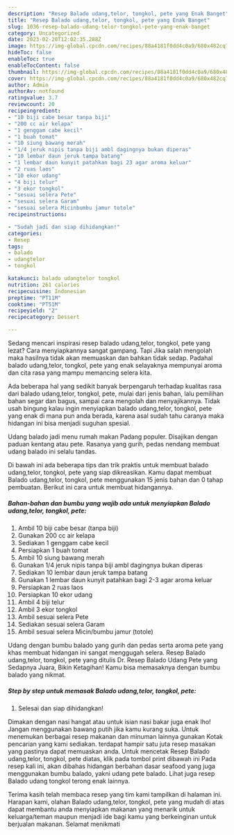 ```yaml
---
description: "Resep Balado udang,telor, tongkol, pete yang Enak Banget"
title: "Resep Balado udang,telor, tongkol, pete yang Enak Banget"
slug: 1036-resep-balado-udang-telor-tongkol-pete-yang-enak-banget
category: Uncategorized
date: 2023-02-20T12:02:35.288Z
image: https://img-global.cpcdn.com/recipes/88a4181f0dd4c0a9/680x482cq70/balado-udangtelor-tongkol-pete-foto-resep-utama.jpg
hideToc: false
enableToc: true
enableTocContent: false
thumbnail: https://img-global.cpcdn.com/recipes/88a4181f0dd4c0a9/680x482cq70/balado-udangtelor-tongkol-pete-foto-resep-utama.jpg
cover: https://img-global.cpcdn.com/recipes/88a4181f0dd4c0a9/680x482cq70/balado-udangtelor-tongkol-pete-foto-resep-utama.jpg
author: Admin
authorAv: notfound
ratingvalue: 3.7
reviewcount: 20
recipeingredient:
- "10 biji cabe besar tanpa biji"
- "200 cc air kelapa"
- "1 genggam cabe kecil"
- "1 buah tomat"
- "10 siung bawang merah"
- "1/4 jeruk nipis tanpa biji ambl dagingnya bukan diperas"
- "10 lembar daun jeruk tampa batang"
- "1 lembar daun kunyit patahkan bagi 23 agar aroma keluar"
- "2 ruas laos"
- "10 ekor udang"
- "4 biji telur"
- "3 ekor tongkol"
- "sesuai selera Pete"
- "sesuai selera Garam"
- "sesuai selera Micinbumbu jamur totole"
recipeinstructions:

- "Sudah jadi dan siap dihidangkan!"
categories:
- Resep
tags:
- balado
- udangtelor
- tongkol

katakunci: balado udangtelor tongkol 
nutrition: 261 calories
recipecuisine: Indonesian
preptime: "PT11M"
cooktime: "PT51M"
recipeyield: "2"
recipecategory: Dessert

---
```



Sedang mencari inspirasi resep balado udang,telor, tongkol, pete yang lezat? Cara menyiapkannya sangat gampang. Tapi Jika salah mengolah maka hasilnya tidak akan memuaskan dan bahkan tidak sedap. Padahal balado udang,telor, tongkol, pete yang enak selayaknya mempunyai aroma dan cita rasa yang mampu memancing selera kita.


Ada beberapa hal yang sedikit banyak berpengaruh terhadap kualitas rasa dari balado udang,telor, tongkol, pete, mulai dari jenis bahan, lalu pemilihan bahan segar dan bagus, sampai cara mengolah dan menyajikannya. Tidak usah bingung kalau ingin menyiapkan balado udang,telor, tongkol, pete yang enak di mana pun anda berada, karena asal sudah tahu caranya maka hidangan ini bisa menjadi suguhan spesial.

Udang balado jadi menu rumah makan Padang populer. Disajikan dengan paduan kentang atau pete. Rasanya yang gurih, pedas nendang membuat udang balado ini selalu tandas.


Di bawah ini ada beberapa tips dan trik praktis untuk membuat balado udang,telor, tongkol, pete yang siap dikreasikan. Kamu dapat membuat Balado udang,telor, tongkol, pete menggunakan 15 jenis bahan dan 0 tahap pembuatan. Berikut ini cara untuk membuat hidangannya.

<!--inarticleads1-->

##### Bahan-bahan dan bumbu yang wajib ada untuk menyiapkan Balado udang,telor, tongkol, pete:

1. Ambil 10 biji cabe besar (tanpa biji)
1. Gunakan 200 cc air kelapa
1. Sediakan 1 genggam cabe kecil
1. Persiapkan 1 buah tomat
1. Ambil 10 siung bawang merah
1. Gunakan 1/4 jeruk nipis tanpa biji ambl dagingnya bukan diperas
1. Sediakan 10 lembar daun jeruk tampa batang
1. Gunakan 1 lembar daun kunyit patahkan bagi 2-3 agar aroma keluar
1. Persiapkan 2 ruas laos
1. Persiapkan 10 ekor udang
1. Ambil 4 biji telur
1. Ambil 3 ekor tongkol
1. Ambil sesuai selera Pete
1. Sediakan sesuai selera Garam
1. Ambil sesuai selera Micin/bumbu jamur (totole)


Udang dengan bumbu balado yang gurih dan pedas serta aroma pete yang khas membuat hidangan ini sangat menggugah selera. Resep Balado udang,telor, tongkol, pete yang ditulis Dr. Resep Balado Udang Pete yang Sedapnya Juara, Bikin Ketagihan! Kamu bisa memasaknya dengan bumbu balado yang nikmat. 

<!--inarticleads2-->

##### Step by step untuk memasak Balado udang,telor, tongkol, pete:


1. Selesai dan siap dihidangkan!

Dimakan dengan nasi hangat atau untuk isian nasi bakar juga enak lho! Jangan menggunakan bawang putih jika kamu kurang suka. Untuk menemukan berbagai resep makanan dan minuman lainnya gunakan Kotak pencarian yang kami sediakan. terdapat hampir satu juta resep masakan yang pastinya dapat memuaskan anda. Untuk mencetak Resep Balado udang,telor, tongkol, pete diatas, klik pada tombol print dibawah ini Pada resep kali ini, akan dibahas hidangan berbahan dasar seafood yang juga menggunakan bumbu balado, yakni udang pete balado. Lihat juga resep Balado udang tongkol terong enak lainnya. 

Terima kasih telah membaca resep yang tim kami tampilkan di halaman ini. Harapan kami, olahan Balado udang,telor, tongkol, pete yang mudah di atas dapat membantu anda menyiapkan makanan yang menarik untuk keluarga/teman maupun menjadi ide bagi kamu yang berkeinginan untuk berjualan makanan. Selamat menikmati
